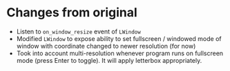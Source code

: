 # Changes from original

* Listen to `on_window_resize` event of `LWindow`
* Modified `LWindow` to expose ability to set fullscreen / windowed mode of window with coordinate changed to newer resolution (for now)
* Took into account multi-resolution whenever program runs on fullscreen mode (press Enter to toggle). It will apply letterbox appropriately.

